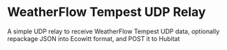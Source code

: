 # WeatherFlow Tempest UDP Relay

A simple UDP relay to receive WeatherFlow Tempest UDP data, optionally repackage JSON into Ecowitt format, and POST it to Hubitat
